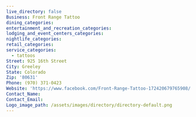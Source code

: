 ```yaml
---
live_directory: false
Business: Front Range Tattoo
dining_categories:
entertainment_and_recreation_categories:
lodging_and_event_centers_categories:
nightlife_categories:
retail_categories:
service_categories:
  - tattoos
Street: 925 16th Street
City: Greeley
State: Colorado
Zip: '80631'
Phone: (970) 371-0423
Website: 'https://www.facebook.com/Front-Range-Tattoo-172420679765908/'
Contact_Name:
Contact_Email:
Logo_image_path: /assets/images/directory/directory-default.png
---
```


